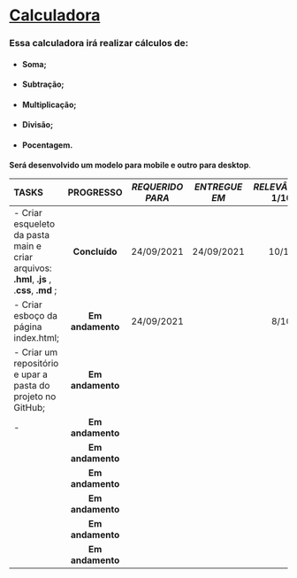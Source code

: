 # 			<u>Calculadora</u>

### Essa calculadora irá realizar cálculos de:

- #### Soma;

- #### Subtração;

- #### Multiplicação;

- #### Divisão;

- #### Pocentagem.



**Será desenvolvido um modelo para mobile e outro para desktop**.



| TASKS                                    |    PROGRESSO     | *REQUERIDO PARA* | *ENTREGUE EM* | *RELEVÂNCIA* 1/10 |
| :--------------------------------------- | :--------------: | :--------------: | :-----------: | :---------------: |
| - Criar esqueleto da pasta main e criar arquivos: **.hml**, **.js** , .**css**, **.md** ; |  **Concluído**   |    24/09/2021    |  24/09/2021   |       10/10       |
| - Criar esboço da página index.html;     | **Em andamento** |    24/09/2021    |               |       8/10        |
| - Criar um repositório e upar a pasta do projeto no GitHub; | **Em andamento** |                  |               |                   |
| -                                        | **Em andamento** |                  |               |                   |
|                                          | **Em andamento** |                  |               |                   |
|                                          | **Em andamento** |                  |               |                   |
|                                          | **Em andamento** |                  |               |                   |
|                                          | **Em andamento** |                  |               |                   |
|                                          | **Em andamento** |                  |               |                   |

